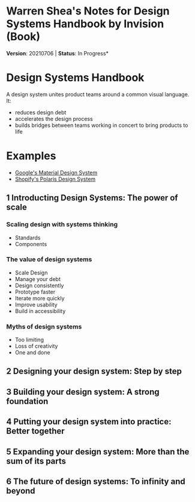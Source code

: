 # Warren Shea's Notes for Design Systems Handbook by Invision (Book)
**Version**: 20210706 | **Status**: In Progress*

# Design Systems Handbook

A design system unites product teams around a common visual language. It:
* reduces design debt
* accelerates the design process
* builds bridges between teams working in concert to bring products to life

# Examples
* [Google's Material Design System](https://material.io/design)
* [Shopify's Polaris Design System](https://polaris.shopify.com/)

## 1 Introducting Design Systems: The power of scale

### Scaling design with systems thinking
* Standards
* Components

### The value of design systems
* Scale Design
* Manage your debt
* Design consistently
* Prototype faster
* Iterate more quickly
* Improve usability
* Build in accessibility

### Myths of design systems
* Too limiting
* Loss of creativity
* One and done

## 2 Designing your design system: Step by step

## 3 Building your design system: A strong foundation

## 4 Putting your design system into practice: Better together

## 5 Expanding your design system: More than the sum of its parts

## 6 The future of design systems: To infinity and beyond
